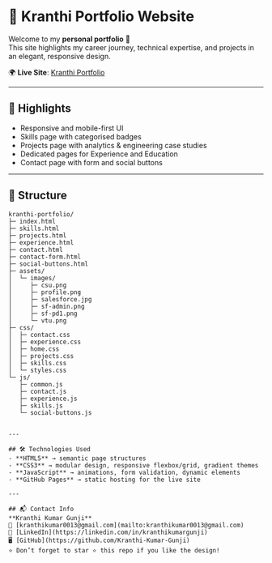 # 🚀 Kranthi Portfolio Website  

Welcome to my **personal portfolio** 🎉  
This site highlights my career journey, technical expertise, and projects in an elegant, responsive design.  

🌍 **Live Site**: [Kranthi Portfolio](https://kranthi-kumar-gunji.github.io/kranthi-portfolio/)  

---

## 🔑 Highlights  
- Responsive and mobile-first UI  
- Skills page with categorised badges  
- Projects page with analytics & engineering case studies  
- Dedicated pages for Experience and Education  
- Contact page with form and social buttons  

---

## 📂 Structure
```text
kranthi-portfolio/
├─ index.html
├─ skills.html
├─ projects.html
├─ experience.html
├─ contact.html
├─ contact-form.html
├─ social-buttons.html
├─ assets/
│  └─ images/
│     ├─ csu.png
│     ├─ profile.png
│     ├─ salesforce.jpg
│     ├─ sf-admin.png
│     ├─ sf-pd1.png
│     └─ vtu.png
├─ css/
│  ├─ contact.css
│  ├─ experience.css
│  ├─ home.css
│  ├─ projects.css
│  ├─ skills.css
│  └─ styles.css
└─ js/
   ├─ common.js
   ├─ contact.js
   ├─ experience.js
   ├─ skills.js
   └─ social-buttons.js


---

## 🛠️ Technologies Used  
- **HTML5** → semantic page structures  
- **CSS3** → modular design, responsive flexbox/grid, gradient themes  
- **JavaScript** → animations, form validation, dynamic elements  
- **GitHub Pages** → static hosting for the live site  

---

## 📬 Contact Info  
**Kranthi Kumar Gunji**  
📧 [kranthikumar0013@gmail.com](mailto:kranthikumar0013@gmail.com)  
💼 [LinkedIn](https://linkedin.com/in/kranthikumargunji)  
🖥️ [GitHub](https://github.com/Kranthi-Kumar-Gunji)  
⭐ Don’t forget to star ⭐ this repo if you like the design!  
